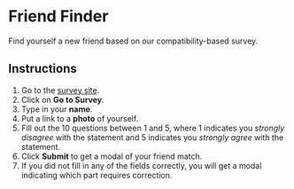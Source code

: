 # Friend Finder

Find yourself a new friend based on our compatibility-based survey.

## Instructions

1. Go to the [survey site](https://rocky-thicket-37620.herokuapp.com/).
2. Click on **Go to Survey**.
3. Type in your **name**.
4. Put a link to a **photo** of yourself.
5. Fill out the 10 questions between 1 and 5, where 1 indicates you *strongly disagree* with the statement and 5 indicates you *strongly agree* with the statement.
6. Click **Submit** to get a modal of your friend match.
7. If you did not fill in any of the fields correctly, you will get a modal indicating which part requires correction.